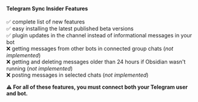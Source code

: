 #### Telegram Sync Insider Features

✅ complete list of new features<br/>
✅ easy installing the latest published beta versions<br/>
✅ plugin updates in the channel instead of informational messages in your bot<br/>
❌ getting messages from other bots in connected group chats (_not implemented_)<br/>
❌ getting and deleting messages older than 24 hours if Obsidian wasn't running (_not implemented_)<br/>
❌ posting messages in selected chats (_not implemented_)<br/>

**⚠ For all of these features, you must connect both your Telegram user and bot.**
